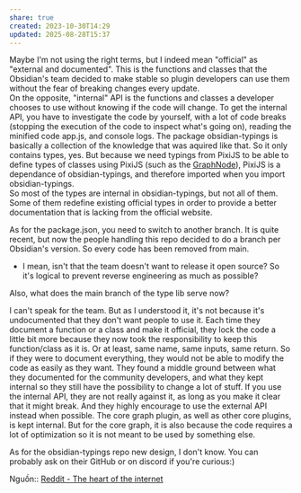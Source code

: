 ```yaml
---
share: true
created: 2023-10-30T14:29
updated: 2025-08-28T15:37
---
```

Maybe I'm not using the right terms, but I indeed mean "official" as "external and documented". This is the functions and classes that the Obsidian's team decided to make stable so plugin developers can use them without the fear of breaking changes every update.  
On the opposite, "internal" API is the functions and classes a developer chooses to use without knowing if the code will change. To get the internal API, you have to investigate the code by yourself, with a lot of code breaks (stopping the execution of the code to inspect what's going on), reading the minified code app.js, and console logs. The package obsidian-typings is basically a collection of the knowledge that was aquired like that. So it only contains types, yes. But because we need typings from PixiJS to be able to define types of classes using PixiJS (such as the [GraphNode](https://github.com/Fevol/obsidian-typings/blob/release/obsidian-catalyst/1.9.9/src/obsidian/internals/InternalPlugins/Graph/GraphNode.d.ts)), PixiJS is a dependance of obsidian-typings, and therefore imported when you import obsidian-typings.  
So most of the types are internal in obsidian-typings, but not all of them. Some of them redefine existing official types in order to provide a better documentation that is lacking from the official website.

As for the package.json, you need to switch to another branch. It is quite recent, but now the people handling this repo decided to do a branch per Obsidian's version. So every code has been removed from main.

- I mean, isn't that the team doesn't want to release it open source? So it's logical to prevent reverse engineering as much as possible? 

Also, what does the main branch of the type lib serve now?

I can't speak for the team. But as I understood it, it's not because it's undocumented that they don't want people to use it. Each time they document a function or a class and make it official, they lock the code a little bit more because they now took the responsibility to keep this function/class as it is. Or at least, same name, same inputs, same return. So if they were to document everything, they would not be able to modify the code as easily as they want. They found a middle ground between what they documented for the community developers, and what they kept internal so they still have the possibility to change a lot of stuff. If you use the internal API, they are not really against it, as long as you make it clear that it might break. And they highly encourage to use the external API instead when possible. The core graph plugin, as well as other core plugins, is kept internal. But for the core graph, it is also because the code requires a lot of optimization so it is not meant to be used by something else.

As for the obsidian-typings repo new design, I don't know. You can probably ask on their GitHub or on discord if you're curious:)

Nguồn:: [Reddit - The heart of the internet](https://www.reddit.com/r/ObsidianMD/comments/1jlgery/comment/navuv1z/?context=1)

